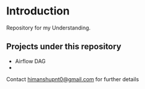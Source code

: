
# Introduction

Repository for my Understanding.

## Projects under this repository
- Airflow DAG
- 

Contact himanshupnt0@gmail.com for further details
